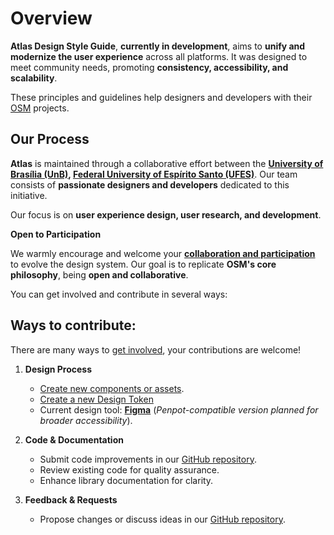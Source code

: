 # Overview

**Atlas Design Style Guide**, **currently in development**, aims to **unify and modernize the user experience** across all platforms. It was designed to meet community needs, promoting **consistency, accessibility, and scalability**.

These principles and guidelines help designers and developers with their [OSM](http://osm.org/) projects.

## Our Process

**Atlas** is maintained through a collaborative effort between the **[University of Brasília (UnB)](https://unb.br), [Federal University of Espírito Santo (UFES)](https://ufes.br/)**. Our team consists of **passionate designers and developers** dedicated to this initiative.

Our focus is on **user experience design, user research, and development**.

**Open to Participation**

We warmly encourage and welcome your **[collaboration and participation](../contributing/overview.md)** to evolve the design system. Our goal is to replicate **OSM's core philosophy**, being **open and collaborative**.

You can get involved and contribute in several ways:

## Ways to contribute:  
   There are many ways to [get involved](../contributing/overview.md), your contributions are welcome!

1. **Design Process**  
   - [Create new components or assets](../contributing/designing-new-components.md).
   - [Create a new Design Token](../contributing/designing-tokens.md)  
   - Current design tool: [**Figma**](https://www.figma.com/design/2vheURjyvYg2oyBeuQOxQ1/%F0%9F%92%A0-Atlas---Design-System?node-id=0-1&t=v50vS8OdGh4LfwoO-1) (*Penpot-compatible version planned for broader accessibility*).  

2. **Code & Documentation**  
   - Submit code improvements in our [GitHub repository](https://github.com/orgs/atlas-design-system).  
   - Review existing code for quality assurance.  
   - Enhance library documentation for clarity.  

3. **Feedback & Requests**  
   - Propose changes or discuss ideas in our [GitHub repository](https://github.com/orgs/atlas-design-system).  


